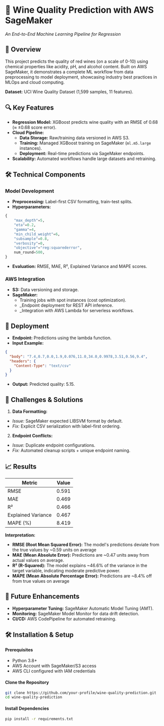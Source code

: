 # 🍷 Wine Quality Prediction with AWS SageMaker
*An End-to-End Machine Learning Pipeline for Regression*

## 📌 Overview
This project predicts the quality of red wines (on a scale of 0-10) using chemical properties like acidity, pH, and alcohol content. Built on AWS SageMaker, it demonstrates a complete ML workflow from data preprocessing to model deployment, showcasing industry best practices in MLOps and cloud computing.

**Dataset:** UCI Wine Quality Dataset (1,599 samples, 11 features).

## 🔍 Key Features
- **Regression Model:** XGBoost predicts wine quality with an RMSE of 0.68 (≈ ±0.68 score error).
- **Cloud Pipeline:**
  - **Data Storage:** Raw/training data versioned in AWS S3.
  - **Training:** Managed XGBoost training on SageMaker (```ml.m5.large``` instances).
  - **Deployment:** Real-time predictions via SageMaker endpoints.
- **Scalability:** Automated workflows handle large datasets and retraining.

## 🛠️ Technical Components
### Model Development
- **Preprocessing:** Label-first CSV formatting, train-test splits.
- **Hyperparameters:**
``` python
{  
    "max_depth"=5,
    "eta"=0.2,
    "gamma"=4,
    "min_child_weight"=6,
    "subsample"=0.8,
    "verbosity"=0,
    "objective"="reg:squarederror",
    num_round=500,
}
``` 
- **Evaluation:** RMSE, MAE, R², Explained Variance and MAPE scores.

### AWS Integration
- **S3:** Data versioning and storage.
- **SageMaker:**
  - Training jobs with spot instances (cost optimization).
  - _Endpoint deployment for REST API inference.
  - _Integration with AWS Lambda for serverless workflows.

## 🚀 Deployment
- **Endpoint:** Predictions using the lambda function.
- **Input Example:**
``` json
{
  "body": "7.4,0.7,0.0,1.9,0.076,11.0,34.0,0.9978,3.51,0.56,9.4",
  "headers": {
    "Content-Type": "text/csv"
  }
}
```
- **Output:** Predicted quality: 5.15.

## 🎯 Challenges & Solutions
1. **Data Formatting:**
- _Issue:_ SageMaker expected LIBSVM format by default.
- _Fix:_ Explicit CSV serialization with label-first ordering.
2. **Endpoint Conflicts:**
- _Issue:_ Duplicate endpoint configurations.
- _Fix:_ Automated cleanup scripts + unique endpoint naming.

## 📈 Results
**Metric** | **Value**
--- | ---
RMSE| 0.591
MAE| 0.469
R²| 0.466
Explained Variance| 0.467
MAPE (%)| 8.419

**Interpretation:** 
- **RMSE (Root Mean Squared Error):** The model's predictions deviate from the true values by ~0.59 units on average
- **MAE (Mean Absolute Error):** Predictions are ~0.47 units away from actual values on average.
- **R² (R-Squared):** The model explains ~46.6% of the variance in the target variable, indicating moderate predictive power.
- **MAPE (Mean Absolute Percentage Error):** Predictions are ~8.4% off from true values on average

## 🌟 Future Enhancements
- **Hyperparameter Tuning:** SageMaker Automatic Model Tuning (AMT).
- **Monitoring:** SageMaker Model Monitor for data drift detection.
- **CI/CD:** AWS CodePipeline for automated retraining.

## 🛠️ Installation & Setup
#### Prerequisites 
- Python 3.8+
- AWS Account with SageMaker/S3 access
- AWS CLI configured with IAM credentials
#### Clone the Repository
```bash
git clone https://github.com/your-profile/wine-quality-prediction.git  
cd wine-quality-prediction
```  
#### Install Dependencies
```bash
pip install -r requirements.txt
```
